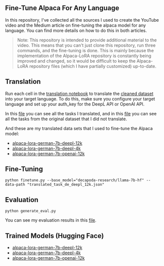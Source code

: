 ## Fine-Tune Alpaca For Any Language
In this repository, I've collected all the sources I used to create the YouTube video and the Medium article on fine-tuning the alpaca model for any language. You can find more details on how to do this in both articles. 

> Note: This repository is intended to provide additional material to the video. This means that you can't just clone this repository, run three commands, and the fine-tuning is done. This is mainly because the implementation of the Alpaca-LoRA repository is constantly being improved and changed, so it would be difficult to keep the Alpaca-LoRA repository files (which I have partially customized) up-to-date.

## Translation
Run each cell in the [translation notebook](./translation.ipynb) to translate the [cleaned dataset](https://github.com/gururise/AlpacaDataCleaned/blob/main/alpaca_data_cleaned.json) into your target language. To do this, make sure you configure your target language and set up your auth_key for the DeepL API or OpenAI API.

In this [file](./data/source_tasks/tasks_translated_en.json) you can see all the tasks I translated, and in this [file](./data/source_tasks/tasks_not_translated_en.json) you can see all the tasks from the original dataset that I did not translate.

And these are my translated data sets that I used to fine-tune the Alpaca model:

- [alpaca-lora-german-7b-deepl-12k](./data/translated/translated_tasks_de_deepl_12k.json)
- [alpaca-lora-german-7b-deepl-4k](./data/translated/translated_tasks_de_deepl_4k.json)
- [alpaca-lora-german-7b-openai-12k](./data/translated/translated_tasks_de_openai_12k.json)

## Fine-Tuning
```
python finetune.py --base_model="decapoda-research/llama-7b-hf" --data-path "translated_task_de_deepl_12k.json"
```

## Evaluation
```
python generate_eval.py
```

You can see my evaluation results in this [file](./data/evaluation/evaluation_result_first_20.txt).


## Trained Models (Hugging Face)
- [alpaca-lora-german-7b-deepl-12k](https://huggingface.co/thisserand/alpaca-lora-german-7b-deepl-12k)
- [alpaca-lora-german-7b-deepl-4k](https://huggingface.co/thisserand/alpaca-lora-german-7b-deepl-4k)
- [alpaca-lora-german-7b-openai-12k](https://huggingface.co/thisserand/alpaca-lora-german-7b-openai-12k)
